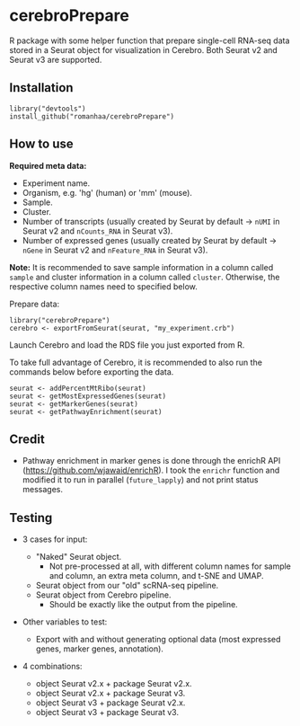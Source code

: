 # cerebroPrepare

R package with some helper function that prepare single-cell RNA-seq data stored in a Seurat object for visualization in Cerebro. Both Seurat v2 and Seurat v3 are supported.

## Installation

```
library("devtools")
install_github("romanhaa/cerebroPrepare")
```

## How to use

**Required meta data:**

* Experiment name.
* Organism, e.g. 'hg' (human) or 'mm' (mouse).
* Sample.
* Cluster.
* Number of transcripts (usually created by Seurat by default -> `nUMI` in Seurat v2 and `nCounts_RNA` in Seurat v3).
* Number of expressed genes (usually created by Seurat by default -> `nGene` in Seurat v2 and `nFeature_RNA` in Seurat v3).

**Note:** It is recommended to save sample information in a column called `sample` and cluster information in a column called `cluster`. Otherwise, the respective column names need to specified below.

Prepare data:

```
library("cerebroPrepare")
cerebro <- exportFromSeurat(seurat, "my_experiment.crb")
```

Launch Cerebro and load the RDS file you just exported from R.

To take full advantage of Cerebro, it is recommended to also run the commands below before exporting the data.

```
seurat <- addPercentMtRibo(seurat)
seurat <- getMostExpressedGenes(seurat)
seurat <- getMarkerGenes(seurat)
seurat <- getPathwayEnrichment(seurat)
```

## Credit

* Pathway enrichment in marker genes is done through the enrichR API (<https://github.com/wjawaid/enrichR>). I took the `enrichr` function and modified it to run in parallel (`future_lapply`) and not print status messages.

## Testing

* 3 cases for input:
  * "Naked" Seurat object.
    * Not pre-processed at all, with different column names for sample and column, an extra meta column, and t-SNE and UMAP.
  * Seurat object from our "old" scRNA-seq pipeline.
  * Seurat object from Cerebro pipeline.
    * Should be exactly like the output from the pipeline.
* Other variables to test:
  * Export with and without generating optional data (most expressed genes, marker genes, annotation).

* 4 combinations:
  * object Seurat v2.x + package Seurat v2.x.
  * object Seurat v2.x + package Seurat v3.
  * object Seurat v3 + package Seurat v2.x.
  * object Seurat v3 + package Seurat v3.
